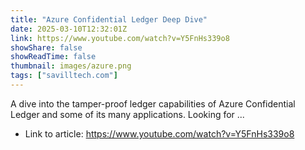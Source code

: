 ```yaml
---
title: "Azure Confidential Ledger Deep Dive"
date: 2025-03-10T12:32:01Z
link: https://www.youtube.com/watch?v=Y5FnHs339o8
showShare: false
showReadTime: false
thumbnail: images/azure.png
tags: ["savilltech.com"]
---
```

A dive into the tamper-proof ledger capabilities of Azure Confidential Ledger and some of its many applications. Looking for ...

- Link to article: https://www.youtube.com/watch?v=Y5FnHs339o8